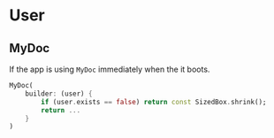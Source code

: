 # User


## MyDoc

If the app is using `MyDoc` immediately when the it boots.

```dart
MyDoc(
    builder: (user) {
        if (user.exists == false) return const SizedBox.shrink();
        return ...
    }
)
```